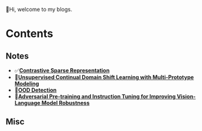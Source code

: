 👋Hi, welcome to my blogs.
# Contents
## Notes
- ✅[**Contrastive Sparse Representation**](https://zeld0n.github.io/2025/06/30/Contrastive%20Sparse%20Representation/)
- 🚧[**Unsupervised Continual Domain Shift Learning with Multi-Prototype Modeling**](https://zeld0n.github.io/2025/07/01/Unsupervised%20Continual%20Domain%20Shift%20Learning%20with%20Multi-Prototype%20Modeling/)
- 🚧[**OOD Detection**](https://zeld0n.github.io/2025/06/21/OOD%20Detection/)
- 🚧[**Adversarial Pre-training and Instruction Tuning for Improving Vision-Language Model Robustness**](https://zeld0n.github.io/2025/06/23/Adversarial%20Pre-training%20and%20Instruction%20Tuning%20for%20Improving%20Vision-Language%20Model%20Robustness/)
## Misc